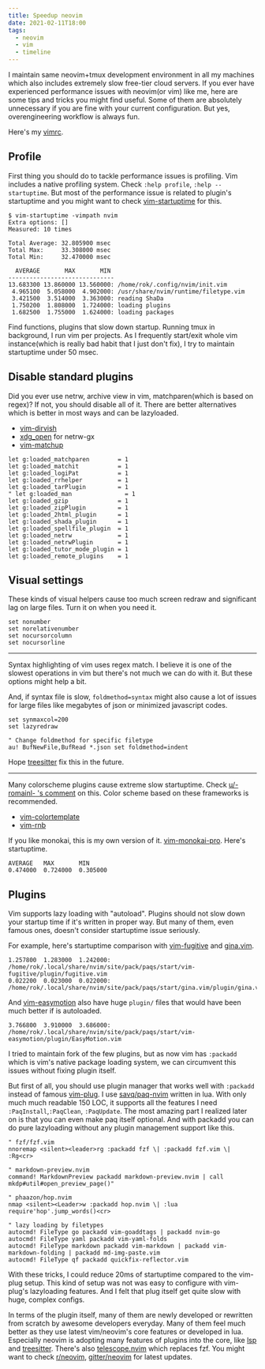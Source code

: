 ```yaml
---
title: Speedup neovim
date: 2021-02-11T18:00
tags:
  - neovim
  - vim
  - timeline
---
```


I maintain same neovim+tmux development environment in all my machines which also includes extremely slow free-tier cloud servers.
If you ever have experienced performance issues with neovim(or vim) like me, here are some tips and tricks you might find useful.
Some of them are absolutely unnecessary if you are fine with your current configuration. But yes, overengineering workflow is always fun.

Here's my [vimrc](https://github.com/aca/dotfiles/tree/master/.config/nvim).

## Profile

First thing you should do to tackle performance issues is profiling.
Vim includes a native profiling system. Check `:help profile`, `:help --startuptime`. But
most of the performance issue is related to plugin's startuptime and you might want to check [vim-startuptime](https://github.com/rhysd/vim-startuptime) for this.

```
$ vim-startuptime -vimpath nvim 
Extra options: []
Measured: 10 times

Total Average: 32.805900 msec
Total Max:     33.308000 msec
Total Min:     32.470000 msec

  AVERAGE       MAX       MIN
------------------------------
13.683300 13.860000 13.560000: /home/rok/.config/nvim/init.vim
 4.965100  5.058000  4.902000: /usr/share/nvim/runtime/filetype.vim
 3.421500  3.514000  3.363000: reading ShaDa
 1.750200  1.808000  1.724000: loading plugins
 1.682500  1.755000  1.624000: loading packages
```

Find functions, plugins that slow down startup. Running tmux in background, I run vim per projects.
As I frequently start/exit whole vim instance(which is really bad habit that I just don't fix), I try to maintain startuptime under 50 msec.

## Disable standard plugins

Did you ever use netrw, archive view in vim, matchparen(which is based on regex)? 
If not, you should disable all of it. There are better alternatives which is better in most ways and can be lazyloaded.

- [vim-dirvish](https://github.com/justinmk/vim-dirvish)
- [xdg_open](https://github.com/arp242/xdg_open.vim) for netrw-gx
- [vim-matchup](https://github.com/andymass/vim-matchup)

```
let g:loaded_matchparen        = 1
let g:loaded_matchit           = 1
let g:loaded_logiPat           = 1
let g:loaded_rrhelper          = 1
let g:loaded_tarPlugin         = 1
" let g:loaded_man               = 1
let g:loaded_gzip              = 1
let g:loaded_zipPlugin         = 1
let g:loaded_2html_plugin      = 1
let g:loaded_shada_plugin      = 1
let g:loaded_spellfile_plugin  = 1
let g:loaded_netrw             = 1
let g:loaded_netrwPlugin       = 1
let g:loaded_tutor_mode_plugin = 1
let g:loaded_remote_plugins    = 1
```
## Visual settings

These kinds of visual helpers cause too much screen redraw and significant lag on large files. Turn it on when you need it.
```
set nonumber
set norelativenumber
set nocursorcolumn
set nocursorline
```

---

Syntax highlighting of vim uses regex match. I believe it is one of the slowest
operations in vim but there's not much we can do with it. But these options
might help a bit.

And, if syntax file is slow, `foldmethod=syntax` might also
cause a lot of issues for large files like megabytes of json or minimized javascript codes.

```
set synmaxcol=200
set lazyredraw

" Change foldmethod for specific filetype
au! BufNewFile,BufRead *.json set foldmethod=indent
```
Hope [treesitter](https://github.com/nvim-treesitter/nvim-treesitter) fix this in the future.

---

Many colorscheme plugins cause extreme slow startuptime. Check [u/-romainl- 's comment](https://www.reddit.com/r/vim/comments/gc05k1/why_are_colorschemes_so_slow_to_load/fp92t47?utm_source=share&utm_medium=web2x&context=3) on this. 
Color scheme based on these frameworks is recommended.
- [vim-colortemplate](https://github.com/lifepillar/vim-colortemplate) 
- [vim-rnb](https://github.com/romainl/vim-rnb)

If you like monokai, this is my own version of it. [vim-monokai-pro](https://github.com/aca/vim-monokai-pro). Here's startuptime.

```
AVERAGE   MAX       MIN 
0.474000  0.724000  0.305000
```


## Plugins

Vim supports lazy loading with "autoload". Plugins should not slow down your startup time if it's written in proper way.
But many of them, even famous ones, doesn't consider startuptime issue seriously. 

For example, here's startuptime comparison with [vim-fugitive](https://github.com/tpope/vim-fugitive) and [gina.vim](https://github.com/lambdalisue/gina.vim).
```
1.257800  1.283000  1.242000: /home/rok/.local/share/nvim/site/pack/paqs/start/vim-fugitive/plugin/fugitive.vim
0.022200  0.023000  0.022000: /home/rok/.local/share/nvim/site/pack/paqs/start/gina.vim/plugin/gina.vim
```

And [vim-easymotion](https://github.com/easymotion/vim-easymotion) also have huge `plugin/` files that would have been much better if is autoloaded.
```
3.766800  3.910000  3.686000: /home/rok/.local/share/nvim/site/pack/paqs/start/vim-easymotion/plugin/EasyMotion.vim
```

I tried to maintain fork of the few plugins, but as now vim has `:packadd` which is vim's native package loading system, we can circumvent this issues without fixing plugin itself.

But first of all, you should use plugin manager that works well with `:packadd` instead of famous [vim-plug](https://github.com/junegunn/vim-plug).
I use [savq/paq-nvim](https://github.com/savq/paq-nvim) written in lua. With only much much readable 150 LOC, it supports all the features I need 
`:PaqInstall`,`:PaqClean`, `:PaqUpdate`. The most amazing part I realized later on is that you can even make paq itself optional. And with packadd you can do pure lazyloading without any plugin management support like this.

```
" fzf/fzf.vim
nnoremap <silent><leader>rg :packadd fzf \| :packadd fzf.vim \| :Rg<cr>

" markdown-preview.nvim
command! MarkdownPreview packadd markdown-preview.nvim | call mkdp#util#open_preview_page()"

" phaazon/hop.nvim
nmap <silent><Leader>w :packadd hop.nvim \| :lua require'hop'.jump_words()<cr>

" lazy loading by filetypes
autocmd! FileType go packadd vim-goaddtags | packadd nvim-go
autocmd! FileType yaml packadd vim-yaml-folds
autocmd! FileType markdown packadd vim-markdown | packadd vim-markdown-folding | packadd md-img-paste.vim
autocmd! FileType qf packadd quickfix-reflector.vim
```

With these tricks, I could reduce 20ms of startuptime compared to the vim-plug setup. This kind of setup was not was easy to configure with vim-plug's lazyloading features.
And I felt that plug itself get quite slow with huge, complex configs.

In terms of the plugin itself, many of them are newly developed or rewritten
from scratch by awesome developers everyday. Many of them feel much better as
they use latest vim/neovim's core features or developed in lua. Especially
neovim is adopting many features of plugins into the core, like
[lsp](https://neovim.io/doc/user/lsp.html) and
[treesitter](https://github.com/nvim-treesitter/nvim-treesitter). There's also
[telescope.nvim](https://github.com/nvim-telescope/telescope.nvim) which
replaces fzf. You might want to check
[r/neovim](https://www.reddit.com/r/neovim),
[gitter/neovim](https://gitter.im/neovim/neovim) for latest updates.
